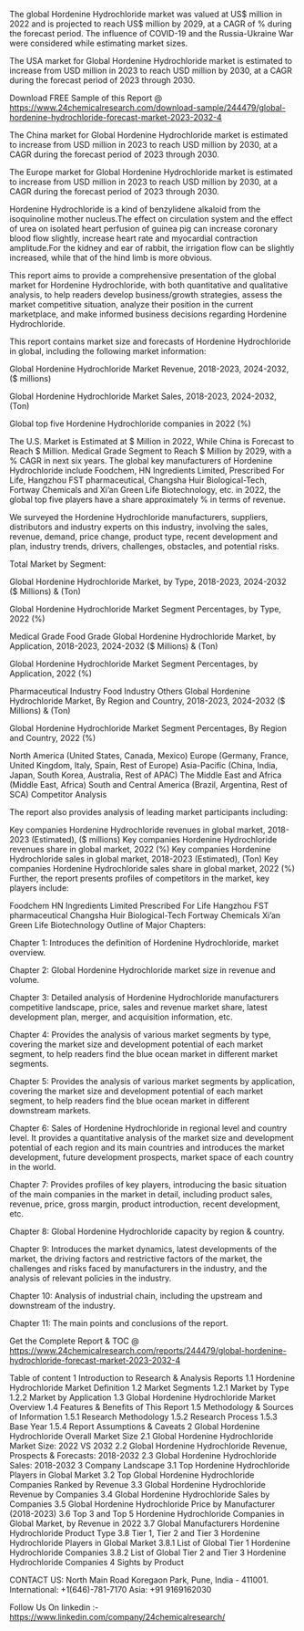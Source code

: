 The global Hordenine Hydrochloride market was valued at US$ million in 2022 and is projected to reach US$ million by 2029, at a CAGR of % during the forecast period. The influence of COVID-19 and the Russia-Ukraine War were considered while estimating market sizes.

The USA market for Global  Hordenine Hydrochloride market is estimated to increase from USD million in 2023 to reach USD million by 2030, at a CAGR during the forecast period of 2023 through 2030.

Download FREE Sample of this Report @ https://www.24chemicalresearch.com/download-sample/244479/global-hordenine-hydrochloride-forecast-market-2023-2032-4

The China market for Global  Hordenine Hydrochloride market is estimated to increase from USD million in 2023 to reach USD million by 2030, at a CAGR during the forecast period of 2023 through 2030.

The Europe market for Global  Hordenine Hydrochloride market is estimated to increase from USD million in 2023 to reach USD million by 2030, at a CAGR during the forecast period of 2023 through 2030.

Hordenine Hydrochloride is a kind of benzylidene alkaloid from the isoquinoline mother nucleus.The effect on circulation system and the effect of urea on isolated heart perfusion of guinea pig can increase coronary blood flow slightly, increase heart rate and myocardial contraction amplitude.For the kidney and ear of rabbit, the irrigation flow can be slightly increased, while that of the hind limb is more obvious.

This report aims to provide a comprehensive presentation of the global market for Hordenine Hydrochloride, with both quantitative and qualitative analysis, to help readers develop business/growth strategies, assess the market competitive situation, analyze their position in the current marketplace, and make informed business decisions regarding Hordenine Hydrochloride.

This report contains market size and forecasts of Hordenine Hydrochloride in global, including the following market information:

Global Hordenine Hydrochloride Market Revenue, 2018-2023, 2024-2032, ($ millions)

Global Hordenine Hydrochloride Market Sales, 2018-2023, 2024-2032, (Ton)

Global top five Hordenine Hydrochloride companies in 2022 (%)

The U.S. Market is Estimated at $ Million in 2022, While China is Forecast to Reach $ Million.
Medical Grade Segment to Reach $ Million by 2029, with a % CAGR in next six years.
The global key manufacturers of Hordenine Hydrochloride include Foodchem, HN Ingredients Limited, Prescribed For Life, Hangzhou FST pharmaceutical, Changsha Huir Biological-Tech, Fortway Chemicals and Xi’an Green Life Biotechnology, etc. in 2022, the global top five players have a share approximately % in terms of revenue.

We surveyed the Hordenine Hydrochloride manufacturers, suppliers, distributors and industry experts on this industry, involving the sales, revenue, demand, price change, product type, recent development and plan, industry trends, drivers, challenges, obstacles, and potential risks.

Total Market by Segment:

Global Hordenine Hydrochloride Market, by Type, 2018-2023, 2024-2032 ($ Millions) & (Ton)

Global Hordenine Hydrochloride Market Segment Percentages, by Type, 2022 (%)

Medical Grade
Food Grade
Global Hordenine Hydrochloride Market, by Application, 2018-2023, 2024-2032 ($ Millions) & (Ton)

Global Hordenine Hydrochloride Market Segment Percentages, by Application, 2022 (%)

Pharmaceutical Industry
Food Industry
Others
Global Hordenine Hydrochloride Market, By Region and Country, 2018-2023, 2024-2032 ($ Millions) & (Ton)

Global Hordenine Hydrochloride Market Segment Percentages, By Region and Country, 2022 (%)

North America (United States, Canada, Mexico)
Europe (Germany, France, United Kingdom, Italy, Spain, Rest of Europe)
Asia-Pacific (China, India, Japan, South Korea, Australia, Rest of APAC)
The Middle East and Africa (Middle East, Africa)
South and Central America (Brazil, Argentina, Rest of SCA)
Competitor Analysis

The report also provides analysis of leading market participants including:

Key companies Hordenine Hydrochloride revenues in global market, 2018-2023 (Estimated), ($ millions)
Key companies Hordenine Hydrochloride revenues share in global market, 2022 (%)
Key companies Hordenine Hydrochloride sales in global market, 2018-2023 (Estimated), (Ton)
Key companies Hordenine Hydrochloride sales share in global market, 2022 (%)
Further, the report presents profiles of competitors in the market, key players include:

Foodchem
HN Ingredients Limited
Prescribed For Life
Hangzhou FST pharmaceutical
Changsha Huir Biological-Tech
Fortway Chemicals
Xi’an Green Life Biotechnology
Outline of Major Chapters:

Chapter 1: Introduces the definition of Hordenine Hydrochloride, market overview.

Chapter 2: Global Hordenine Hydrochloride market size in revenue and volume.

Chapter 3: Detailed analysis of Hordenine Hydrochloride manufacturers competitive landscape, price, sales and revenue market share, latest development plan, merger, and acquisition information, etc.

Chapter 4: Provides the analysis of various market segments by type, covering the market size and development potential of each market segment, to help readers find the blue ocean market in different market segments.

Chapter 5: Provides the analysis of various market segments by application, covering the market size and development potential of each market segment, to help readers find the blue ocean market in different downstream markets.

Chapter 6: Sales of Hordenine Hydrochloride in regional level and country level. It provides a quantitative analysis of the market size and development potential of each region and its main countries and introduces the market development, future development prospects, market space of each country in the world.

Chapter 7: Provides profiles of key players, introducing the basic situation of the main companies in the market in detail, including product sales, revenue, price, gross margin, product introduction, recent development, etc.

Chapter 8: Global Hordenine Hydrochloride capacity by region & country.

Chapter 9: Introduces the market dynamics, latest developments of the market, the driving factors and restrictive factors of the market, the challenges and risks faced by manufacturers in the industry, and the analysis of relevant policies in the industry.

Chapter 10: Analysis of industrial chain, including the upstream and downstream of the industry.

Chapter 11: The main points and conclusions of the report.

Get the Complete Report & TOC @ https://www.24chemicalresearch.com/reports/244479/global-hordenine-hydrochloride-forecast-market-2023-2032-4

Table of content
1 Introduction to Research & Analysis Reports
1.1 Hordenine Hydrochloride Market Definition
1.2 Market Segments
1.2.1 Market by Type
1.2.2 Market by Application
1.3 Global Hordenine Hydrochloride Market Overview
1.4 Features & Benefits of This Report
1.5 Methodology & Sources of Information
1.5.1 Research Methodology
1.5.2 Research Process
1.5.3 Base Year
1.5.4 Report Assumptions & Caveats
2 Global Hordenine Hydrochloride Overall Market Size
2.1 Global Hordenine Hydrochloride Market Size: 2022 VS 2032
2.2 Global Hordenine Hydrochloride Revenue, Prospects & Forecasts: 2018-2032
2.3 Global Hordenine Hydrochloride Sales: 2018-2032
3 Company Landscape
3.1 Top Hordenine Hydrochloride Players in Global Market
3.2 Top Global Hordenine Hydrochloride Companies Ranked by Revenue
3.3 Global Hordenine Hydrochloride Revenue by Companies
3.4 Global Hordenine Hydrochloride Sales by Companies
3.5 Global Hordenine Hydrochloride Price by Manufacturer (2018-2023)
3.6 Top 3 and Top 5 Hordenine Hydrochloride Companies in Global Market, by Revenue in 2022
3.7 Global Manufacturers Hordenine Hydrochloride Product Type
3.8 Tier 1, Tier 2 and Tier 3 Hordenine Hydrochloride Players in Global Market
3.8.1 List of Global Tier 1 Hordenine Hydrochloride Companies
3.8.2 List of Global Tier 2 and Tier 3 Hordenine Hydrochloride Companies
4 Sights by Product

CONTACT US:
North Main Road Koregaon Park, Pune, India - 411001.
International: +1(646)-781-7170
Asia: +91 9169162030

Follow Us On linkedin :- https://www.linkedin.com/company/24chemicalresearch/
